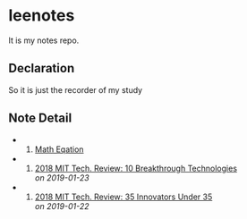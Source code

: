 # leenotes
It is my notes repo.

## Declaration
So it is just the recorder of my study

## Note Detail
+ 1. [Math Eqation](https://github.com/leaguecn/leenotes/blob/master/Math-Equation.md)    
+ 1. [2018 MIT Tech. Review: 10 Breakthrough Technologies](https://github.com/leaguecn/leenotes/blob/master/10-Breakthrough-Technologies-2018.md)    
*on 2019-01-23*    
+ 1. [2018 MIT Tech. Review: 35 Innovators Under 35](https://github.com/leaguecn/leenotes/blob/master/35-Innovators-Under-35-in-2018.md)  
  *on 2019-01-22*

